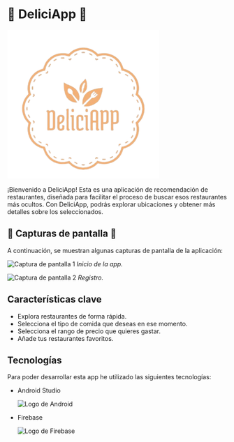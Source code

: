 # 🍔 DeliciApp 🍔

![DeliciApp Logo](logo.png)

¡Bienvenido a DeliciApp! Esta es una aplicación de recomendación de restaurantes, diseñada para facilitar el proceso de buscar esos restaurantes más ocultos. Con DeliciApp, podrás explorar ubicaciones y obtener más detalles sobre los seleccionados.

## 📸 Capturas de pantalla 📸

A continuación, se muestran algunas capturas de pantalla de la aplicación:

![Captura de pantalla 1](screenshot1.png)
*Inicio de la app.*

![Captura de pantalla 2](screenshot2.png)
*Registro.*

## Características clave

- Explora restaurantes de forma rápida.
- Selecciona el tipo de comida que deseas en ese momento.
- Selecciona el rango de precio que quieres gastar.
- Añade tus restaurantes favoritos.

## Tecnologías

Para poder desarrollar esta app he utilizado las siguientes tecnologías:

- Android Studio

  ![Logo de Android](https://logowik.com/content/uploads/images/android-logomark4887.jpg)

- Firebase

  ![Logo de Firebase](https://www.gstatic.com/mobilesdk/160503_mobilesdk/logo/2x/firebase_28dp.png)

